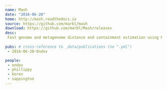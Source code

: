 ```yaml
---
name: Mash
date: "2016-06-20"
home: http://mash.readthedocs.io
source: https://github.com/marbl/mash
download: https://github.com/marbl/Mash/releases
desc:
 Fast genome and metagenome distance and containment estimation using MinHash
 
pubs: # cross-reference to _data/publications (no ".yml")
 - 2016-06-20-Ondov

people:
 - ondov
 - phillippy
 - koren
 - sappington
---
```

